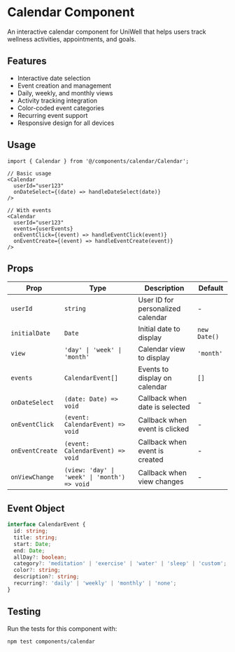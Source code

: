 # Calendar Component

An interactive calendar component for UniWell that helps users track wellness activities, appointments, and goals.

## Features

- Interactive date selection
- Event creation and management
- Daily, weekly, and monthly views
- Activity tracking integration
- Color-coded event categories
- Recurring event support
- Responsive design for all devices

## Usage

```tsx
import { Calendar } from '@/components/calendar/Calendar';

// Basic usage
<Calendar 
  userId="user123"
  onDateSelect={(date) => handleDateSelect(date)}
/>

// With events
<Calendar 
  userId="user123"
  events={userEvents}
  onEventClick={(event) => handleEventClick(event)}
  onEventCreate={(event) => handleEventCreate(event)}
/>
```

## Props

| Prop | Type | Description | Default |
|------|------|-------------|---------|
| `userId` | `string` | User ID for personalized calendar | - |
| `initialDate` | `Date` | Initial date to display | `new Date()` |
| `view` | `'day' \| 'week' \| 'month'` | Calendar view to display | `'month'` |
| `events` | `CalendarEvent[]` | Events to display on calendar | `[]` |
| `onDateSelect` | `(date: Date) => void` | Callback when date is selected | - |
| `onEventClick` | `(event: CalendarEvent) => void` | Callback when event is clicked | - |
| `onEventCreate` | `(event: CalendarEvent) => void` | Callback when event is created | - |
| `onViewChange` | `(view: 'day' \| 'week' \| 'month') => void` | Callback when view changes | - |

## Event Object

```typescript
interface CalendarEvent {
  id: string;
  title: string;
  start: Date;
  end: Date;
  allDay?: boolean;
  category?: 'meditation' | 'exercise' | 'water' | 'sleep' | 'custom';
  color?: string;
  description?: string;
  recurring?: 'daily' | 'weekly' | 'monthly' | 'none';
}
```

## Testing

Run the tests for this component with:

```bash
npm test components/calendar
``` 